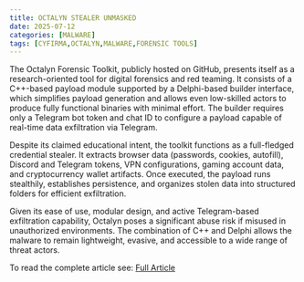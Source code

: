 ```yaml
---
title: OCTALYN STEALER UNMASKED
date: 2025-07-12
categories: [MALWARE]
tags: [CYFIRMA,OCTALYN,MALWARE,FORENSIC TOOLS]
---
```


The Octalyn Forensic Toolkit, publicly hosted on GitHub, presents itself as a research-oriented tool for digital forensics and red teaming. It consists of a C++-based payload module supported by a Delphi-based builder interface, which simplifies payload generation and allows even low-skilled actors to produce fully functional binaries with minimal effort. The builder requires only a Telegram bot token and chat ID to configure a payload capable of real-time data exfiltration via Telegram.

Despite its claimed educational intent, the toolkit functions as a full-fledged credential stealer. It extracts browser data (passwords, cookies, autofill), Discord and Telegram tokens, VPN configurations, gaming account data, and cryptocurrency wallet artifacts. Once executed, the payload runs stealthily, establishes persistence, and organizes stolen data into structured folders for efficient exfiltration.

Given its ease of use, modular design, and active Telegram-based exfiltration capability, Octalyn poses a significant abuse risk if misused in unauthorized environments. The combination of C++ and Delphi allows the malware to remain lightweight, evasive, and accessible to a wide range of threat actors.

To read the complete article see: [Full Article](https://www.cyfirma.com/research/octalyn-stealer-unmasked/) 